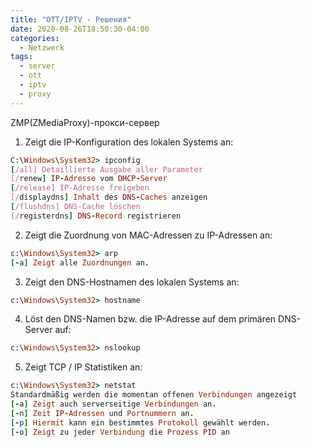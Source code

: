```yaml
---
title: "OTT/IPTV - Решения"
date: 2020-08-26T18:50:30-04:00
categories:
  - Netzwerk
tags:
  - server
  - ott
  - iptv
  - proxy
---
```


ZMP(ZMediaProxy)-прокси-сервер
1. Zeigt die IP-Konfiguration des lokalen Systems an:
```ruby
C:\Windows\System32> ipconfig
[/all] Detaillierte Ausgabe aller Parameter
[/renew] IP-Adresse vom DHCP-Server
[/release] IP-Adresse freigeben
[/displaydns] Inhalt des DNS-Caches anzeigen
[/flushdns] DNS-Cache löschen
[/registerdns] DNS-Record registrieren 
```
2. Zeigt die Zuordnung von MAC-Adressen zu IP-Adressen an:
```ruby
c:\Windows\System32> arp
[-a] Zeigt alle Zuordnungen an.
```
3. Zeigt den DNS-Hostnamen des lokalen Systems an:
```ruby
c:\Windows\System32> hostname
```
4. Löst den DNS-Namen bzw. die IP-Adresse auf dem primären DNS-Server auf:
```ruby
c:\Windows\System32> nslookup
```
5. Zeigt TCP / IP Statistiken an:
```ruby
c:\Windows\System32> netstat
Standardmäßig werden die momentan offenen Verbindungen angezeigt
[-a] Zeigt auch serverseitige Verbindungen an.
[-n] Zeit IP-Adressen und Portnummern an.
[-p] Hiermit kann ein bestimmtes Protokoll gewählt werden.
[-o] Zeigt zu jeder Verbindung die Prozess PID an
```

